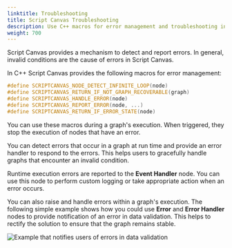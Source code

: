 ```yaml
---
linktitle: Troubleshooting
title: Script Canvas Troubleshooting
description: Use C++ macros for error management and troubleshooting in Open 3D Engine (O3DE).
weight: 700
---
```


Script Canvas provides a mechanism to detect and report errors. In general, invalid conditions are the cause of errors in Script Canvas.

In C++ Script Canvas provides the following macros for error management:

```cpp
#define SCRIPTCANVAS_NODE_DETECT_INFINITE_LOOP(node)
#define SCRIPTCANVAS_RETURN_IF_NOT_GRAPH_RECOVERABLE(graph)
#define SCRIPTCANVAS_HANDLE_ERROR(node)
#define SCRIPTCANVAS_REPORT_ERROR(node, ...)
#define SCRIPTCANVAS_RETURN_IF_ERROR_STATE(node)
```

You can use these macros during a graph's execution. When triggered, they stop the execution of nodes that have an error.

You can detect errors that occur in a graph at run time and provide an error handler to respond to the errors. This helps users to gracefully handle graphs that encounter an invalid condition.

Runtime execution errors are reported to the **Event Handler** node. You can use this node to perform custom logging or take appropriate action when an error occurs.

You can also raise and handle errors within a graph's execution. The following simple example shows how you could use **Error** and **Error Handler** nodes to provide notification of an error in data validation. This helps to rectify the solution to ensure that the graph remains stable.

![Example that notifies users of errors in data validation](/images/user-guide/scripting/script-canvas/troubleshooting.png)

